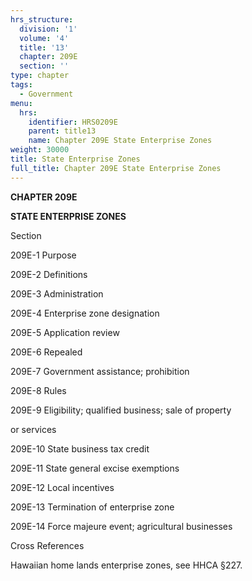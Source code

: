 ```yaml
---
hrs_structure:
  division: '1'
  volume: '4'
  title: '13'
  chapter: 209E
  section: ''
type: chapter
tags:
  - Government
menu:
  hrs:
    identifier: HRS0209E
    parent: title13
    name: Chapter 209E State Enterprise Zones
weight: 30000
title: State Enterprise Zones
full_title: Chapter 209E State Enterprise Zones
---
```

**CHAPTER 209E**

**STATE ENTERPRISE ZONES**

Section

209E-1 Purpose

209E-2 Definitions

209E-3 Administration

209E-4 Enterprise zone designation

209E-5 Application review

209E-6 Repealed

209E-7 Government assistance; prohibition

209E-8 Rules

209E-9 Eligibility; qualified business; sale of property

or services

209E-10 State business tax credit

209E-11 State general excise exemptions

209E-12 Local incentives

209E-13 Termination of enterprise zone

209E-14 Force majeure event; agricultural businesses

Cross References

Hawaiian home lands enterprise zones, see HHCA §227.
